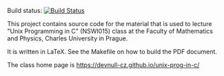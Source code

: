 Build status: [![Build Status](https://travis-ci.org/devnull-cz/unix-prog-in-c.svg?branch=master)](https://travis-ci.org/devnull-cz/unix-prog-in-c)

This project contains source code for the material that is used to lecture "Unix
Programming in C" (NSWI015) class at the Faculty of Mathematics and Physics,
Charles University in Prague.

It is written in LaTeX.  See the Makefile on how to build the PDF document.

The class home page is https://devnull-cz.github.io/unix-prog-in-c/
